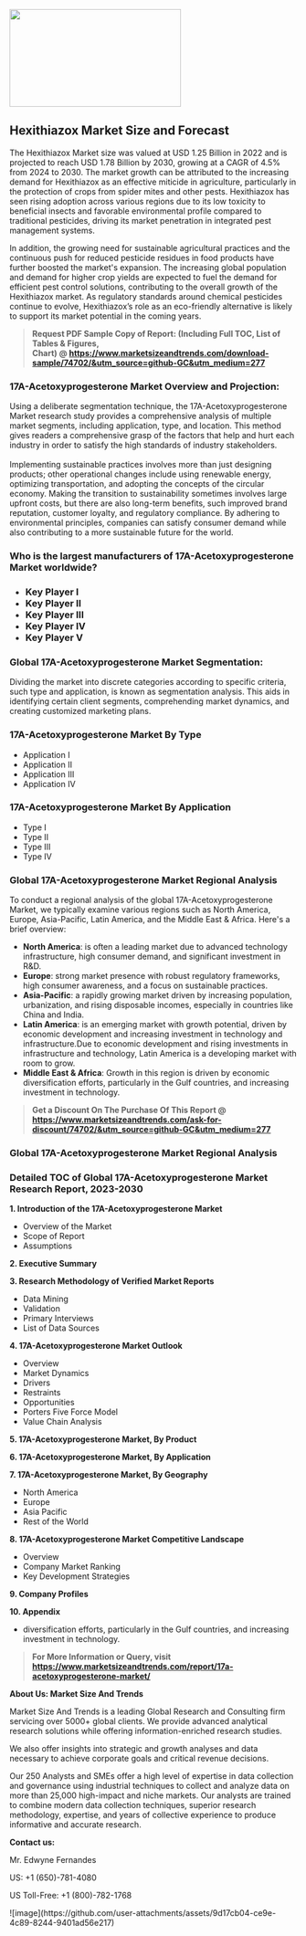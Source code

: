 <p><img class="alignnone size-medium wp-image-20088" src="https://ffe5etoiles.com/wp-content/uploads/2024/12/MST1-300x171.png" alt="" width="300" height="171" /></p><h2>Hexithiazox Market Size and Forecast</h2><p>The Hexithiazox Market size was valued at USD 1.25 Billion in 2022 and is projected to reach USD 1.78 Billion by 2030, growing at a CAGR of 4.5% from 2024 to 2030. The market growth can be attributed to the increasing demand for Hexithiazox as an effective miticide in agriculture, particularly in the protection of crops from spider mites and other pests. Hexithiazox has seen rising adoption across various regions due to its low toxicity to beneficial insects and favorable environmental profile compared to traditional pesticides, driving its market penetration in integrated pest management systems.</p><p>In addition, the growing need for sustainable agricultural practices and the continuous push for reduced pesticide residues in food products have further boosted the market's expansion. The increasing global population and demand for higher crop yields are expected to fuel the demand for efficient pest control solutions, contributing to the overall growth of the Hexithiazox market. As regulatory standards around chemical pesticides continue to evolve, Hexithiazox’s role as an eco-friendly alternative is likely to support its market potential in the coming years.</p></p><blockquote id="" class=""><strong>Request PDF Sample Copy of Report: (Including Full TOC, List of Tables &amp; Figures, Chart)&nbsp;@&nbsp;<strong><a href="https://www.marketsizeandtrends.com/download-sample/74702/&utm_source=github-GC&utm_medium=277" target="_blank">https://www.marketsizeandtrends.com/download-sample/74702/&utm_source=github-GC&utm_medium=277</a></strong></strong></blockquote><h3 id="" class="">17A-Acetoxyprogesterone Market&nbsp;Overview and Projection:</h3><p id="" class="">Using a deliberate segmentation technique, the 17A-Acetoxyprogesterone Market research study provides a comprehensive analysis of multiple market segments, including application, type, and location. This method gives readers a comprehensive grasp of the factors that help and hurt each industry in order to satisfy the high standards of industry stakeholders. <br /> <br />Implementing sustainable practices involves more than just designing products; other operational changes include using renewable energy, optimizing transportation, and adopting the concepts of the circular economy. Making the transition to sustainability sometimes involves large upfront costs, but there are also long-term benefits, such improved brand reputation, customer loyalty, and regulatory compliance. By adhering to environmental principles, companies can satisfy consumer demand while also contributing to a more sustainable future for the world.</p><h3 id="" class="">Who is the largest manufacturers of&nbsp;17A-Acetoxyprogesterone Market worldwide?</h3><h3 class=""><p><ul><li>Key Player I </li><li> Key Player II </li><li> Key Player III </li><li> Key Player IV </li><li> Key Player V</li></ul></p></h3><h3 id="" class="">Global&nbsp;17A-Acetoxyprogesterone Market Segmentation:</h3><p id="" class="">Dividing the market into discrete categories according to specific criteria, such type and application, is known as segmentation analysis. This aids in identifying certain client segments, comprehending market dynamics, and creating customized marketing plans.</p><h3 id="" class="">17A-Acetoxyprogesterone Market&nbsp;By Type</h3><p><p><ul><li>Application I</li><li> Application II</li><li> Application III</li><li> Application IV</p></li></ul></p></p><h3 id="" class="">17A-Acetoxyprogesterone Market&nbsp;By Application</h3><p class=""><p><ul><li>Type I</li><li> Type II</li><li> Type III</li><li> Type IV</li></ul></p></p><h3 id="" class="">Global 17A-Acetoxyprogesterone Market Regional Analysis</h3><p id="" class="">To conduct a regional analysis of the global 17A-Acetoxyprogesterone Market, we typically examine various regions such as North America, Europe, Asia-Pacific, Latin America, and the Middle East &amp; Africa. Here's a brief overview:</p><ul><li><strong>North America</strong>: is often a leading market due to advanced technology infrastructure, high consumer demand, and significant investment in R&amp;D.</li><li><strong>Europe</strong>: strong market presence with robust regulatory frameworks, high consumer awareness, and a focus on sustainable practices.</li><li><strong>Asia-Pacific</strong>: a rapidly growing market driven by increasing population, urbanization, and rising disposable incomes, especially in countries like China and India.</li><li><strong>Latin America</strong>: is an emerging market with growth potential, driven by economic development and increasing investment in technology and infrastructure.Due to economic development and rising investments in infrastructure and technology, Latin America is a developing market with room to grow.</li><li><strong>Middle East &amp; Africa</strong>: Growth in this region is driven by economic diversification efforts, particularly in the Gulf countries, and increasing investment in technology.</li></ul><blockquote id="" class=""><strong>Get a Discount On The Purchase Of This Report @ <strong><a href="https://www.marketsizeandtrends.com/ask-for-discount/74702/&utm_source=github-GC&utm_medium=277" target="_blank">https://www.marketsizeandtrends.com/ask-for-discount/74702/&utm_source=github-GC&utm_medium=277</a></strong></strong></blockquote><h3 id="" class="">Global 17A-Acetoxyprogesterone Market Regional Analysis</h3><h3 id="" class="">Detailed TOC of Global 17A-Acetoxyprogesterone Market Research Report, 2023-2030</h3><p id="" class=""><strong>1. Introduction of the 17A-Acetoxyprogesterone Market</strong></p><ul><li>Overview of the Market</li><li>Scope of Report</li><li>Assumptions</li></ul><p id="" class=""><strong>2. Executive Summary</strong></p><p id="" class=""><strong>3. Research Methodology of Verified Market Reports</strong></p><ul><li>Data Mining</li><li>Validation</li><li>Primary Interviews</li><li>List of Data Sources</li></ul><p id="" class=""><strong>4. 17A-Acetoxyprogesterone Market Outlook</strong></p><ul><li>Overview</li><li>Market Dynamics</li><li>Drivers</li><li>Restraints</li><li>Opportunities</li><li>Porters Five Force Model</li><li>Value Chain Analysis</li></ul><p id="" class=""><strong>5. 17A-Acetoxyprogesterone Market, By Product</strong></p><p id="" class=""><strong>6. 17A-Acetoxyprogesterone Market, By Application</strong></p><p id="" class=""><strong>7. 17A-Acetoxyprogesterone Market, By Geography</strong></p><ul><li>North America</li><li>Europe</li><li>Asia Pacific</li><li>Rest of the World</li></ul><p id="" class=""><strong>8. 17A-Acetoxyprogesterone Market Competitive Landscape</strong></p><ul><li>Overview</li><li>Company Market Ranking</li><li>Key Development Strategies</li></ul><p id="" class=""><strong>9. Company Profiles</strong></p><p id="" class=""><strong>10. Appendix</strong></p><ul><li>diversification efforts, particularly in the Gulf countries, and increasing investment in technology.</li></ul><blockquote id="" class=""><strong>For More Information or Query, visit <strong><strong><a href="https://www.marketsizeandtrends.com/report/17a-acetoxyprogesterone-market/" target="_blank">https://www.marketsizeandtrends.com/report/17a-acetoxyprogesterone-market/</a></strong></strong></strong></blockquote><p id="" class=""><strong>About Us: Market Size And Trends</strong></p><p id="" class="">Market Size And Trends is a leading Global Research and Consulting firm servicing over 5000+ global clients. We provide advanced analytical research solutions while offering information-enriched research studies.</p><p id="" class="">We also offer insights into strategic and growth analyses and data necessary to achieve corporate goals and critical revenue decisions.</p><p id="" class="">Our 250 Analysts and SMEs offer a high level of expertise in data collection and governance using industrial techniques to collect and analyze data on more than 25,000 high-impact and niche markets. Our analysts are trained to combine modern data collection techniques, superior research methodology, expertise, and years of collective experience to produce informative and accurate research.</p><p id="" class=""><strong>Contact us:</strong></p><p id="" class="">Mr. Edwyne Fernandes</p><p id="" class="">US: +1 (650)-781-4080</p><p id="" class="">US Toll-Free: +1 (800)-782-1768</p>
![image](https://github.com/user-attachments/assets/9d17cb04-ce9e-4c89-8244-9401ad56e217)

